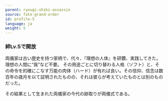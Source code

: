 ```yaml
---
parent: ryougi-shiki-assassin
source: fate-grand-order
id: profile-5
language: ja
weight: 5
---
```


### 絆Lv.5で開放

両儀家は古い歴史を持つ家柄で、代々、『理想の人体』を研鑽、実践してきた。
理想の人間に“我”など不要。
その用途ごとに切り替わる人格（ソフト）と、その命令を的確にこなす万能の肉体（ハード）が有れば良い。その信仰、信念は数百年の歳月を以て証明されたものの、それは彼らが考えていたものとは別のものだった。

その結果として生まれた両儀家の今代の跡取りが両儀式である。
